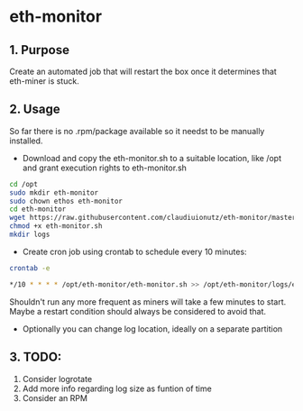 # eth-monitor
## 1. Purpose
Create an automated job that will restart the box once it determines that eth-miner is stuck.
## 2. Usage
So far there is no .rpm/package available so it needst to be manually installed.

  * Download and copy the eth-monitor.sh to a suitable location, like /opt and grant execution rights to eth-monitor.sh

``` bash
cd /opt
sudo mkdir eth-monitor
sudo chown ethos eth-monitor
cd eth-monitor
wget https://raw.githubusercontent.com/claudiuionutz/eth-monitor/master/eth-monitor.sh
chmod +x eth-monitor.sh
mkdir logs
```

  * Create cron job using crontab to schedule every 10 minutes: 

```bash
crontab -e
```

``` bash
*/10 * * * * /opt/eth-monitor/eth-monitor.sh >> /opt/eth-monitor/logs/eth-monitor.log 2>&1
```
Shouldn't run any more frequent as miners will take a few minutes to start. Maybe a restart condition should always be considered to avoid that. 

  * Optionally you can change log location, ideally on a separate partition

## 3. TODO:

  1. Consider logrotate
  2. Add more info regarding log size as funtion of time
  3. Consider an RPM
